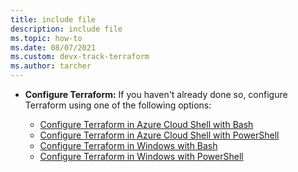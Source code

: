```yaml
---
title: include file
description: include file
ms.topic: how-to
ms.date: 08/07/2021
ms.custom: devx-track-terraform
ms.author: tarcher
---
```


- **Configure Terraform:** If you haven't already done so, configure Terraform using one of the following options:

    - [Configure Terraform in Azure Cloud Shell with Bash](../get-started-cloud-shell-bash.md)
    - [Configure Terraform in Azure Cloud Shell with PowerShell](../get-started-cloud-shell-powershell.md)
    - [Configure Terraform in Windows with Bash](../get-started-windows-bash.md)
    - [Configure Terraform in Windows with PowerShell](../get-started-windows-powershell.md)